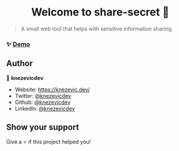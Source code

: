 <h1 align="center">Welcome to share-secret 👋</h1>

> A small web tool that helps with sensitive information sharing.

### ✨ [Demo](https://secret.knezevic.dev/)

## Author

👤 **knezevicdev**

* Website: https://knezevic.dev/
* Twitter: [@knezevicdev](https://twitter.com/knezevicdev)
* Github: [@knezevicdev](https://github.com/knezevicdev)
* LinkedIn: [@knezevicdev](https://linkedin.com/in/knezevicdev)

## Show your support

Give a ⭐️ if this project helped you!
